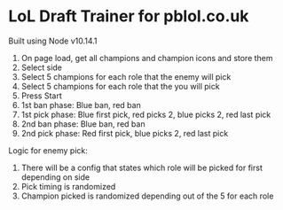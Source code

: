 # LoL Draft Trainer for pblol.co.uk

Built using Node v10.14.1

1. On page load, get all champions and champion icons and store them
2. Select side
3. Select 5 champions for each role that the enemy will pick
4. Select 5 champions for each role that the you  will pick
5. Press Start
6. 1st ban phase: Blue ban, red ban
7. 1st pick phase: Blue first pick, red picks 2, blue picks 2, red last pick
8. 2nd ban phase: Blue ban, red ban
9. 2nd pick phase: Red first pick, blue picks 2, red last pick

Logic for enemy pick:
1. There will be a config that states which role will be picked for first depending on side
2. Pick timing is randomized
3. Champion picked is randomized depending out of the 5 for each role